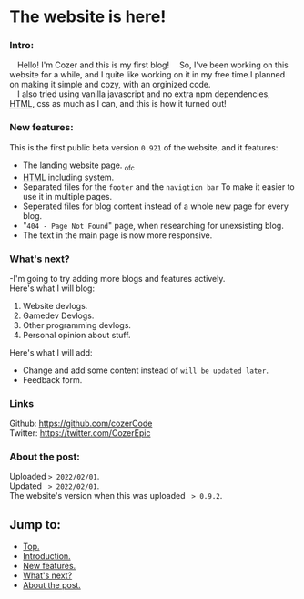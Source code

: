 # <span id="top">The website is here! </span>

### <span id="intro">Intro:

&emsp;Hello! I'm Cozer and this is my first blog!
&emsp;So, I've been working on this website for a while, and I quite like working on it in my free time.I planned on making it simple and cozy, with an orginized code.\
&emsp;I also tried using vanilla javascript and no extra npm dependencies, <abbr title="Hyper Text Markup Language">HTML</abbr>, css as much as I can, and this is how it turned out!

### <span id="new">New features:
 
This is the first public beta version `0.921` of the website, and it features:
 * The landing website page. <sub>ofc</sub>
 * <abbr title="Hyper Text Markup Language">HTML</abbr> including system.
 * Separated files for the `footer` and the `navigtion bar` To make it easier to use it in multiple pages.
 * Seperated files for blog content instead of a whole new page for every blog.
 * "`404 - Page Not Found`" page, when researching for unexsisting blog.
 * The text in the main page is now more responsive.

### <span id="next">What's next?
 
-I'm going to try adding more blogs and features actively.\
Here's what I will blog:
 1. Website devlogs.
 2. Gamedev Devlogs.
 3. Other programming devlogs.
 4. Personal opinion about stuff.
 
Here's what I will add:
 * Change and add some content instead of `will be updated later`.
 * Feedback form.

### Links

Github: https://github.com/cozerCode \
Twitter: https://twitter.com/CozerEpic


### <span id="about">About the post:

Uploaded `> 2022/02/01`.\
Updated ` > 2022/02/01`.\
The website's version when this was uploaded ` > 0.9.2`.



 ## Jump to:
  
 * <a href="#top">Top.</a>
 * <a href="#intro">Introduction.</a>
 * <a href="#new">New features.</a>
 * <a href="#next">What's next?</a>
 * <a href="#about">About the post.</a>